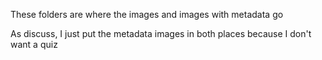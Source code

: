 
These folders are where the images and images with metadata go

As discuss, I just put the metadata images in both places because I don't want a quiz
